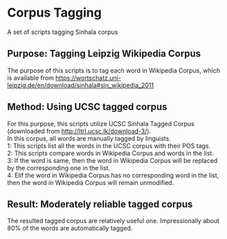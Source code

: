 # Corpus Tagging 
A set of scripts tagging Sinhala corpus
## Purpose: Tagging Leipzig Wikipedia Corpus 
The purpose of this scripts is to tag each word in Wikipedia Corpus, which is available from https://wortschatz.uni-leipzig.de/en/download/sinhala#sin_wikipedia_2011
## Method: Using UCSC tagged corpus
For this purpose, this scripts utilize UCSC Sinhala Tagged Corpus (downloaded from http://ltrl.ucsc.lk/download-3/).   
In this corpus, all words are manually tagged by linguists.  
1: This scripts list all the words in the UCSC corpus with their POS tags.  
2: This scripts compare words in Wikipedia Corpus and words in the list.  
3: If the word is same, then the word in Wikipedia Corpus will be replaced by the corresponding one in the list.  
4: Elif the word in Wikipedia Corpus has no corresponding word in the list, then the word in Wikipedia Corpus will remain unmodified.  
## Result: Moderately reliable tagged corpus
The resulted tagged corpus are relatively useful one. Impressionally about 80% of the words are automatically tagged.
